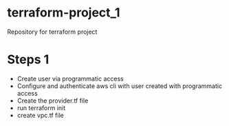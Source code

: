 # terraform-project_1
Repository for terraform project

# Steps 1
- Create user via  programmatic access
- Configure and authenticate aws cli with user created with programmatic access 
- Create the provider.tf file 
- run terraform init 
- create vpc.tf file  


